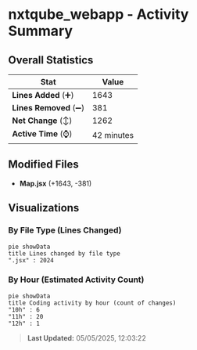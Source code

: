 # nxtqube_webapp - Activity Summary 

## Overall Statistics

| Stat                   | Value                                                             |
| ---------------------- | ----------------------------------------------------------------- |
| **Lines Added** (➕)   | 1643                                          |
| **Lines Removed** (➖) | 381                                        |
| **Net Change** (↕)    | 1262                |
| **Active Time** (⌚)   | 42 minutes |


## Modified Files
- **Map.jsx** (+1643, -381)

## Visualizations

### By File Type (Lines Changed)

```mermaid
pie showData
title Lines changed by file type
".jsx" : 2024
```

### By Hour (Estimated Activity Count)

```mermaid
pie showData
title Coding activity by hour (count of changes)
"10h" : 6
"11h" : 20
"12h" : 1
```


> **Last Updated:** 05/05/2025, 12:03:22